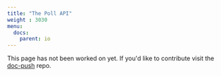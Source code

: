 ```yaml
---
title: "The Poll API"
weight : 3030
menu:
  docs:
    parent: io
---
```


This page has not been worked on yet. If you'd like to contribute visit the [doc-push]
repo.

[doc-push]: https://github.com/tokio-rs/doc-push
